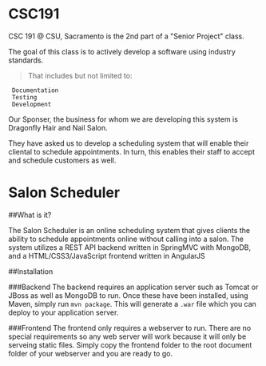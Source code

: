 CSC191
======

CSC 191 @ CSU, Sacramento is the 2nd part of a "Senior Project" class.

The goal of this class is to actively develop a software using industry standards.

> That includes but not limited to:

     Documentation
     Testing
     Development
     
     
Our Sponser, the business for whom we are developing this system is Dragonfly Hair and Nail Salon.

They have asked us to develop a scheduling system that will enable their cliental to schedule appointments. In turn, this enables their staff to accept and schedule customers as well.


Salon Scheduler
================

##What is it?

The Salon Scheduler is an online scheduling system that gives clients the ability to schedule appointments online without calling into a salon. The system utilizes a REST API backend written in SpringMVC with MongoDB, and a HTML/CSS3/JavaScript frontend written in AngularJS


##Installation

###Backend
The backend requires an application server such as Tomcat or JBoss as well as MongoDB to run. Once these have been installed, using Maven, simply run `mvn package`. This will generate a `.war` file which you can deploy to your application server.

###Frontend
The frontend only requires a webserver to run. There are no special requirements so any web server will work because it will only be serveing static files. Simply copy the frontend folder to the root document folder of your webserver and you are ready to go.


